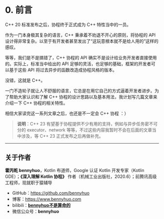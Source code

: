 # 0. 前言



C++ 20 标准发布之后，协程终于正式成为 C++ 特性当中的一员。

作为一门本身极其复杂的语言，C++ 秉承着不劝退不开心的原则，将协程的 API 设计得非常复杂。以至于有开发者甚至发出了“这玩意根本就不是给人用的”这样的感叹。

等等，我们是不是搞错了，C++ 协程的 API 确实不是设计给业务开发者直接使用的。实际上，标准当中给出的 API 足够的灵活，也足够的基础，框架的开发者可以基于这些 API 将过去异步的函数改造成协程风格的版本。

没错，这就是 C++。

一门不造轮子就让人不舒服的语言，它总是在用它自己的方式逼着开发者进步。为了帮助大家认识和了解 C++ 协程的设计思路以及基本用法，我计划写几篇文章来介绍一下 C++ 协程的相关特性。

相信大家读完这一系列文章之后，也还是不一定会 C++ 协程 ：）

> **说明**：C++ 23 有望基于协程提供不少有用的支持，例如与异步任务密不可分的 executor、network 等等，不过这些内容我暂时不会在后面的文章当中涉及，等 C++ 23 正式发布之后再做补充。

---

## 关于作者

**霍丙乾 bennyhuo**，Kotlin 布道师，Google 认证 Kotlin 开发专家（Kotlin GDE）；**《深入理解 Kotlin 协程》** 作者（机械工业出版社，2020.6）；前腾讯高级工程师，现就职于猿辅导

* GitHub：https://github.com/bennyhuo
* 博客：https://www.bennyhuo.com
* bilibili：[**bennyhuo不是算命的**](https://space.bilibili.com/28615855)
* 微信公众号：**bennyhuo**
